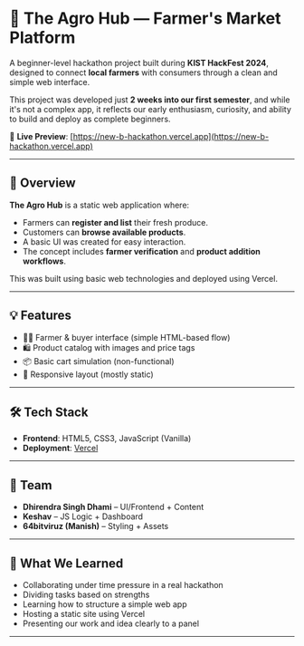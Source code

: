 # 🌾 The Agro Hub — Farmer's Market Platform

A beginner-level hackathon project built during **KIST HackFest 2024**, designed to connect **local farmers** with consumers through a clean and simple web interface.

This project was developed just **2 weeks into our first semester**, and while it's not a complex app, it reflects our early enthusiasm, curiosity, and ability to build and deploy as complete beginners.

🔗 **Live Preview**: [https://new-b-hackathon.vercel.app](https://new-b-hackathon.vercel.app)

---

## 📌 Overview

**The Agro Hub** is a static web application where:
- Farmers can **register and list** their fresh produce.
- Customers can **browse available products**.
- A basic UI was created for easy interaction.
- The concept includes **farmer verification** and **product addition workflows**.

This was built using basic web technologies and deployed using Vercel.

---

## 💡 Features

- 🧑‍🌾 Farmer & buyer interface (simple HTML-based flow)
- 🛍 Product catalog with images and price tags
- 📦 Basic cart simulation (non-functional)
- 📱 Responsive layout (mostly static)

---

## 🛠 Tech Stack

- **Frontend**: HTML5, CSS3, JavaScript (Vanilla)
- **Deployment**: [Vercel](https://vercel.com/)

---

## 🙌 Team

- **Dhirendra Singh Dhami** – UI/Frontend + Content
- **Keshav** – JS Logic + Dashboard
- **64bitviruz (Manish)** – Styling + Assets

---

## 🧠 What We Learned

- Collaborating under time pressure in a real hackathon
- Dividing tasks based on strengths
- Learning how to structure a simple web app
- Hosting a static site using Vercel
- Presenting our work and idea clearly to a panel

---


